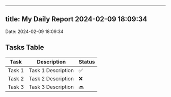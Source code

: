 
---
title: My Daily Report 2024-02-09 18:09:34
---

Date: 2024-02-09 18:09:34

## Tasks Table

| Task | Description | Status |
|------|-------------|--------|
| Task 1 | Task 1 Description | ✅ |
| Task 2 | Task 2 Description | ❌ |
| Task 3 | Task 3 Description | 🔜 |
